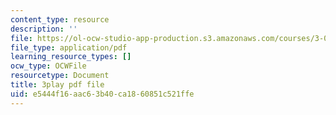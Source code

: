 ```yaml
---
content_type: resource
description: ''
file: https://ol-ocw-studio-app-production.s3.amazonaws.com/courses/3-091-introduction-to-solid-state-chemistry-fall-2018/e5444f16aac63b40ca1860851c521ffe_fuo2j6f8yok.pdf
file_type: application/pdf
learning_resource_types: []
ocw_type: OCWFile
resourcetype: Document
title: 3play pdf file
uid: e5444f16-aac6-3b40-ca18-60851c521ffe
---
```

